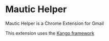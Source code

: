 # Mautic Helper
Mautic Helper is a Chrome Extension for Gmail

This extension uses the [Kango framework](http://kangoextensions.com)
